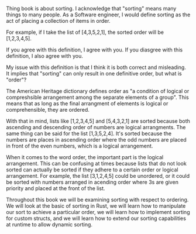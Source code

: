 Thing book is about sorting. I acknowledge that "sorting" means many things to many people. As a Software engineer, I would define sorting as the act of placing a collection of items in order.

For example, if I take the list of [4,3,5,2,1], the sorted order will be [1,2,3,4,5].

If you agree with this definition, I agree with you. If you diasgree with this definition, I also agree with you.

My issue with this definition is that I think it is both correct and misleading. It implies that "sorting" can only result in one definitive order, but what is "order"?

The American Heritage dictionary defines order as "a condition of logical or compreshsible arrangement among the separate elements of a group". This means that as long as the final arrangment of elements is logical or comprehensible, they are ordered.

With that in mind, lists like [1,2,3,4,5] and [5,4,3,2,1] are sorted because both ascending and descending order of numbers are logical arrangments. The same thing can be said for the list [1,3,5,2,4]. It's sorted because the numbers are places in ascending order where the odd numbers are placed in front of the even numbers, which is a logical arrangement.

When it comes to the word order, the important part is the logical arrangement. This can be confusing at times because lists that do not look sorted can actually be sorted if they adhere to a certain order or logical arrangement. For example, the list [3,1,2,4,5] could be unordered, or it could be sorted with numbers arranged in acending order where 3s are given priority and placed at the front of the list.

Throughout this book we will be examining sorting with respect to ordering. We will look at the basic of sorting in Rust, we will learn how to manipulate our sort to achieve a particular order, we will learn how to implement sorting for custom structs, and we will learn how to extend our sorting capabilities at runtime to allow dynamic sorting.
